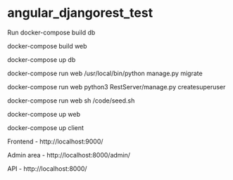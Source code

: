 # angular_djangorest_test

Run
docker-compose build db

docker-compose build web

docker-compose up db

docker-compose run web /usr/local/bin/python manage.py migrate

docker-compose run web python3 RestServer/manage.py createsuperuser

docker-compose run web sh /code/seed.sh

docker-compose up web

docker-compose up client



Frontend - http://localhost:9000/

Admin area - http://localhost:8000/admin/

API - http://localhost:8000/
